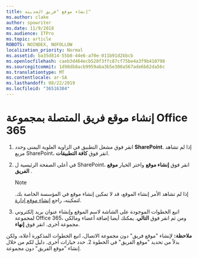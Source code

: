 ```yaml
---
title: إنشاء موقع "فريق الحديثة"
ms.author: clake
author: spowriter
ms.date: 11/9/2018
ms.audience: ITPro
ms.topic: article
ROBOTS: NOINDEX, NOFOLLOW
localization_priority: Normal
ms.assetid: ba35d814-55b8-44e6-a70e-011b91d2bbcb
ms.openlocfilehash: caeb3d464ecb528f3ffc87cf75be4a3f9b410798
ms.sourcegitcommit: 1d98db8acb9959aba3b5e308a567ade6b62da56c
ms.translationtype: MT
ms.contentlocale: ar-SA
ms.lasthandoff: 08/22/2019
ms.locfileid: "36516304"
---
```

# <a name="create-an-office-365-group-connected-team-site"></a>إنشاء موقع فريق المتصلة بمجموعة Office 365

1. انقر فوق مشغل التطبيق في الزاوية العلوية اليمنى وحدد **SharePoint**. إذا لم تشاهد مربع SharePoint، انقر فوق **كافة التطبيقات**.
    
2. في أعلى الصفحة الرئيسية ل SharePoint، انقر فوق **إنشاء موقع** واختر الخيار **موقع الفريق** . 
    
    > [!NOTE]
    > إذا لم تشاهد الأمر إنشاء الموقع، قد لا تمكين إنشاء موقع في المؤسسة الخاصة بك. لتمكينه، راجع [إنشاء موقع إدارة](https://go.microsoft.com/fwlink/?linkid=2009644). 
  
3. اتبع الخطوات الموجودة على الشاشة لاسم الموقع وإنشاء عنوان بريد إلكتروني لمجموعة Office 365، ومن ثم انقر فوق **التالي**. يمكنك أيضا إضافة أعضاء ومالكي مجموعة أخرى. انقر فوق **إنهاء**.
  
 **ملاحظة:** لإنشاء "موقع فريق" دون مجموعة الاتصال، اتبع الخطوات المذكورة أعلاه، ولكن بدلاً من تحديد "موقع الفريق" في الخطوة 2. حدد خيارات أخرى. دليل لكم من خلال إنشاء "موقع الفريق" دون مجموعة. 
    

